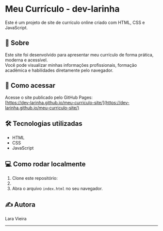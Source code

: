 # Meu Currículo - dev-larinha

Este é um projeto de site de currículo online criado com HTML, CSS e JavaScript.

## 📄 Sobre

Este site foi desenvolvido para apresentar meu currículo de forma prática, moderna e acessível.  
Você pode visualizar minhas informações profissionais, formação acadêmica e habilidades diretamente pelo navegador.

## 🚀 Como acessar

Acesse o site publicado pelo GitHub Pages:  
[https://dev-larinha.github.io/meu-curriculo-site/](https://dev-larinha.github.io/meu-curriculo-site/)

## 🛠️ Tecnologias utilizadas

- HTML
- CSS
- JavaScript

## 💻 Como rodar localmente

1. Clone este repositório:
2. 
3. Abra o arquivo `index.html` no seu navegador.

## ✍️ Autora

Lara Vieira  


---

